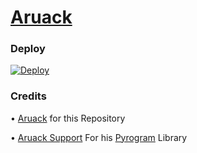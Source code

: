 # [Aruack](https://t.me/Aruack_bot)

### Deploy


[![Deploy](https://www.herokucdn.com/deploy/button.svg)](https://heroku.com/deploy?template=https://github.com/aruack/rose)

### Credits

• [Aruack](https://github.com/Aruack) for this Repository 

• [Aruack Support](https://t.me/aruacksupport) For his [Pyrogram](https://docs.pyrogram.org/) Library

